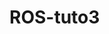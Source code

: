# ROS-tuto3
<!--
## 4.1.1.
1. Localization: determining the robot's pose in a mapped environment. done by implementing a probabilistic algorithm to filter noisy sensor measurements and track the robot's position and orientation.
4 very popular localization algorithms:
1. EKF: the most common Gaussian filter that helps in estimating the state of a nonlinear models.
2. Markov Localization: base filter localization algorithm. maintaind a probability distribution over the set of all possible position and orientation the robot might be located at.
3. Grid localization: histogram filter >> capable of estimating the robot's pose using grids
4. Monte Carlo localization: particle filter, estimates robots pose using particles

EKF and MCL: Monte Carlo localization.

Textbook: Probabilistic Robotics(opens in a new tab) by Sebastian Thrun,‎ Wolfram Burgard,‎ and Dieter Fox.
Udacity's AI for Robotics(opens in a new tab) Free Course

## 4.1.2.
-->
